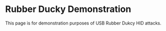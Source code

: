 # Rubber Ducky Demonstration
This page is for demonstration purposes of USB Rubber Dukcy HID attacks.
